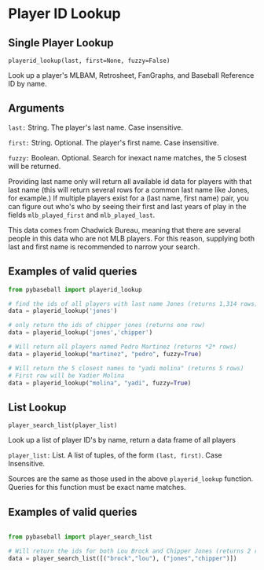 # Player ID Lookup

## Single Player Lookup

`playerid_lookup(last, first=None, fuzzy=False)`

Look up a player's MLBAM, Retrosheet, FanGraphs, and Baseball Reference ID by name.

## Arguments
`last:` String. The player's last name. Case insensitive.

`first:` String. Optional. The player's first name. Case insensitive.

`fuzzy:` Boolean. Optional. Search for inexact name matches, the 5 closest will be returned.

Providing last name only will return all available id data for players with that last name (this will return several rows for a common last name like Jones, for example.) If multiple players exist for a (last name, first name) pair, you can figure out who's who by seeing their first and last years of play in the fields `mlb_played_first` and `mlb_played_last`.

This data comes from Chadwick Bureau, meaning that there are several people in this data who are not MLB players. For this reason, supplying both last and first name is recommended to narrow your search. 

## Examples of valid queries

```python
from pybaseball import playerid_lookup

# find the ids of all players with last name Jones (returns 1,314 rows)
data = playerid_lookup('jones')

# only return the ids of chipper jones (returns one row)
data = playerid_lookup('jones','chipper')

# Will return all players named Pedro Martinez (returns *2* rows)
data = playerid_lookup("martinez", "pedro", fuzzy=True)

# Will return the 5 closest names to "yadi molina" (returns 5 rows)
# First row will be Yadier Molina
data = playerid_lookup("molina", "yadi", fuzzy=True)
```

## List Lookup

`player_search_list(player_list)`

Look up a list of player ID's by name, return a data frame of all players

`player_list:` List. A list of tuples, of the form `(last, first)`. Case Insensitive.

Sources are the same as those used in the above `playerid_lookup` function. Queries for this function must be exact name matches.

## Examples of valid queries

```python

from pybaseball import player_search_list

# Will return the ids for both Lou Brock and Chipper Jones (returns 2 rows)
data = player_search_list([("brock","lou"), ("jones","chipper")])

```
